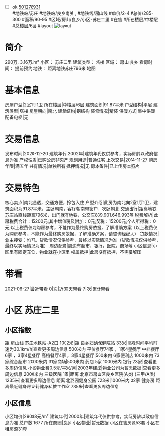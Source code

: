 - [ ] ok [501278931](https://bj.5i5j.com/ershoufang/501278931.html)  
 #地铁站/苏庄 #地铁站/良乡南关 ,  #地铁线/房山线
#单价/2-4 #总价/285-300 #面积/90-95   #区域/房山/良乡/小区-苏庄二里 #在售 #所在楼层/中楼层 #总楼层/6层 #layout 
![layout](http://image2a.5i5j.com/bdir/layout/336334.jpg_P5.jpg) 
# 简介 
 290万,  3.16万/m² 
小区： 苏庄二里
建筑类型： 塔楼
区域： 房山 良乡
看房时间： 提前预约
地铁： 距离地铁苏庄796米 地图
# 基本信息 
 房屋户型|2室1厅1卫
所在楼层|中楼层/6层
建筑面积|91.87平米
户型结构|平层
建筑类型|塔楼
房屋朝向|南北
建筑结构|钢结构
装修情况|精装
供暖方式|集中供暖
配备电梯|无
# 交易信息 
 发布时间|2020-12-20
建筑年代|2002年|建筑年代仅供参考，实际房龄以政府信息为准
产权性质|已购公房非央产
规划用途|普通住宅
上次交易|2014-11-27
购房年限|满五年
共有情况|单独所有
抵押情况|无
房本备件|已上传房本照片
# 交易特色 
 核心卖点|南北通透，交通方便，拎包入住
户型介绍|此房为南北向2室1厅1卫，建筑面积为91.87平米，主卧朝南，客厅朝南带窗户，次卧朝北
交通出行|距离地铁苏庄站直线距离796米，出门就有地铁，公交车839.901.646.993等
税费解析|此房税费合计：15200元;其中增值税及附加：0元;契税：15200元;个人所得税：0元;以上税费仅为购房参考，不能作为最终购房依据，了解准确方案（以上税费仅为购房参考，不能作为最终购房依据，了解准确方案，请咨询经纪人）
贷款情况|业主接受：均可。贷款情况仅供参考，最终以实际情况为准（贷款情况仅供参考，最终以实际情况为准）
周边配套|周边有超市，银行，医院，商场等
小区信息|小区里有固定车位，物业就在小区里
权属抵押|此房没有抵押，不需要解压
# 带看 
 2021-06-27|最近带看	 0|次|近30天带看	 7|次|累计带看
# 小区 苏庄二里
## 小区指数 
 距 房山线 苏庄地铁站-A2口 1002米|距 良乡妇幼保健院站 33米|高峰时间平均时速为30.1km/h|查看更多周边信息
500米内 平价餐厅74家 ，1家4星餐厅
中档餐厅6家 ，3家4星餐厅
高档餐厅4家 ，3家4星餐厅|500米内 6家便利店
1000米内 73家综合超市
2000米内 31家商场|500米内 药店 5家
1000米内 银行 23家|查看更多周边信息
小区物业费0.5元/平米/月|2003年建成|物业公司为暂无数据|查看更多周边信息
2000米内 三级医院 1家|距离 北京市房山区良乡医院(A类) (三甲/A类) 1235米|查看更多周边信息
距离 北潞园健身公园 723米|1000米内 32家 健身房
距离最近健身房龙莉健身私教工作室 735米|查看更多周边信息
## 小区信息 
 小区均价|29088元/m²
建筑年代|2000年|建筑年代仅供参考，实际房龄以政府信息为准
总户数|1677
所在商圈|良乡
小区物业|暂无数据
小区在售房源53套
小区在租房源31套

